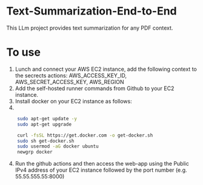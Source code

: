 # Text-Summarization-End-to-End

This LLm project provides text summarization for any PDF context.

# To use
1. Lunch and connect your AWS EC2 instance, add the following context to the secrects actions: AWS_ACCESS_KEY_ID, AWS_SECRET_ACCESS_KEY, AWS_REGION
2. Add the self-hosted runner commands from Github to your EC2 instance.
3. Install docker on your EC2 instance as follows:
4. 
```bash
    sudo apt-get update -y
    sudo apt-get upgrade
```
```bash
    curl -fsSL https://get.docker.com -o get-docker.sh
    sudo sh get-docker.sh
    sudo usermod -aG docker ubuntu
    newgrp docker
```

4. Run the github actions and then access the web-app using the Public IPv4 address of your EC2 instance followed by the port number (e.g. 55.55.555.55:8000)


